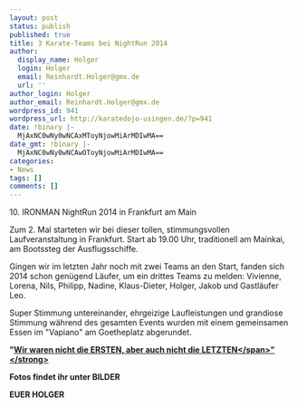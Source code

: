 ```yaml
---
layout: post
status: publish
published: true
title: 3 Karate-Teams bei NightRun 2014
author:
  display_name: Holger
  login: Holger
  email: Reinhardt.Holger@gmx.de
  url: ''
author_login: Holger
author_email: Reinhardt.Holger@gmx.de
wordpress_id: 941
wordpress_url: http://karatedojo-usingen.de/?p=941
date: !binary |-
  MjAxNC0wNy0wNCAxMToyNjowMiArMDIwMA==
date_gmt: !binary |-
  MjAxNC0wNy0wNCAwOToyNjowMiArMDIwMA==
categories:
- News
tags: []
comments: []
---
```

<p>10. IRONMAN NightRun 2014 in Frankfurt am Main</p>
<p>Zum 2. Mal starteten wir bei dieser tollen, stimmungsvollen Laufveranstaltung&nbsp;in Frankfurt. Start ab 19.00 Uhr, traditionell am Mainkai, am Bootssteg der Ausflugsschiffe.</p>
<p>Gingen wir im letzten Jahr noch mit zwei Teams an den Start, fanden sich 2014 schon gen&uuml;gend L&auml;ufer, um ein drittes Teams zu melden: Vivienne, Lorena, Nils,&nbsp;Philipp, Nadine, Klaus-Dieter, Holger, Jakob und Gastl&auml;ufer Leo.</p>
<p>Super Stimmung untereinander, ehrgeizige Laufleistungen und grandiose Stimmung w&auml;hrend des gesamten Events wurden mit einem gemeinsamen Essen im "Vapiano" am Goetheplatz abgerundet.</p>
<p><strong>"<span style="text-decoration: underline;">Wir waren nicht die ERSTEN, aber auch nicht die LETZTEN<&#47;span>"<&#47;strong></p>
<p>Fotos findet ihr unter BILDER</p>
<p>EUER HOLGER</p>
